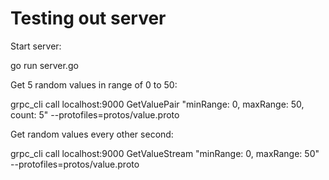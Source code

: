 # Testing out server

Start server:

go run server.go

Get 5 random values in range of 0 to 50:

grpc_cli call localhost:9000 GetValuePair "minRange: 0, maxRange: 50, count: 5"  --protofiles=protos/value.proto

Get random values every other second:

grpc_cli call localhost:9000 GetValueStream "minRange: 0, maxRange: 50"  --protofiles=protos/value.proto